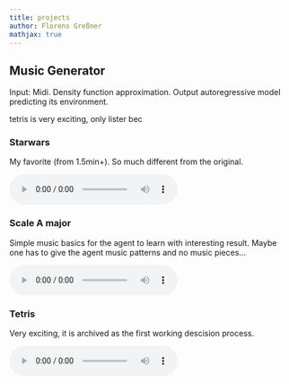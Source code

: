 ```yaml
---
title: projects
author: Florens Greßner
mathjax: true
---
```


## Music Generator

Input: Midi. Density function approximation. Output autoregressive model predicting its environment.

 tetris is very exciting, only lister bec

### Starwars

My favorite (from 1.5min+). So much different from the original.

<audio controls="controls">
  <source type="audio/wav" src="./nc_starwars_001.wav"></source>
  <p>Your browser does not support the audio element.</p>
</audio>

### Scale A major

Simple music basics for the agent to learn with interesting result. Maybe one has to give the agent music patterns and no music pieces...

<audio controls="controls">
  <source type="audio/wav" src="./nc_scale_a_major.wav"></source>
  <p>Your browser does not support the audio element.</p>
</audio>

### Tetris

Very exciting, it is archived as the first working descision process.

<audio controls="controls">
  <source type="audio/wav" src="./nc_tetris001.wav"></source>
  <p>Your browser does not support the audio element.</p>
</audio>



